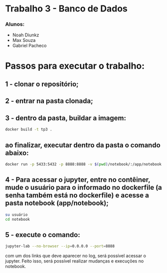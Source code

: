 # **Trabalho 3 - Banco de Dados**

### **Alunos:**
- Noah Diunkz
- Max Souza
- Gabriel Pacheco



# Passos para executar o trabalho:
## 1 - clonar o repositório;
## 2 - entrar na pasta clonada;
## 3 - dentro da pasta, buildar a imagem:

```bash
docker build -t tp3 .
```
## ao finalizar, executar dentro da pasta o comando abaixo:
```bash
docker run -p 5433:5432 -p 8888:8888 -v $(pwd)/notebook/:/app/notebook tp3
```

## 4 - Para acessar o jupyter, entre no contêiner, mude o usuário para o informado no dockerfile (a senha também está no dockerfile) e acesse a pasta notebook (app/notebook);

```bash
su usuário
cd notebook
```

## 5 - execute o comando:

```bash
jupyter-lab --no-browser --ip=0.0.0.0 --port=8888
```

com um dos links que deve aparecer no log, será possível acessar o jupyter. Feito isso, será possível realizar mudanças e execuções no notebook.
